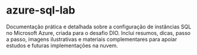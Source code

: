 # azure-sql-lab
Documentação prática e detalhada sobre a configuração de instâncias SQL no Microsoft Azure, criada para o desafio DIO. Inclui resumos, dicas, passo a passo, imagens ilustrativas e materiais complementares para apoiar estudos e futuras implementações na nuvem.
